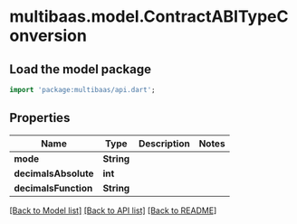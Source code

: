 # multibaas.model.ContractABITypeConversion

## Load the model package
```dart
import 'package:multibaas/api.dart';
```

## Properties
Name | Type | Description | Notes
------------ | ------------- | ------------- | -------------
**mode** | **String** |  | 
**decimalsAbsolute** | **int** |  | 
**decimalsFunction** | **String** |  | 

[[Back to Model list]](../README.md#documentation-for-models) [[Back to API list]](../README.md#documentation-for-api-endpoints) [[Back to README]](../README.md)


